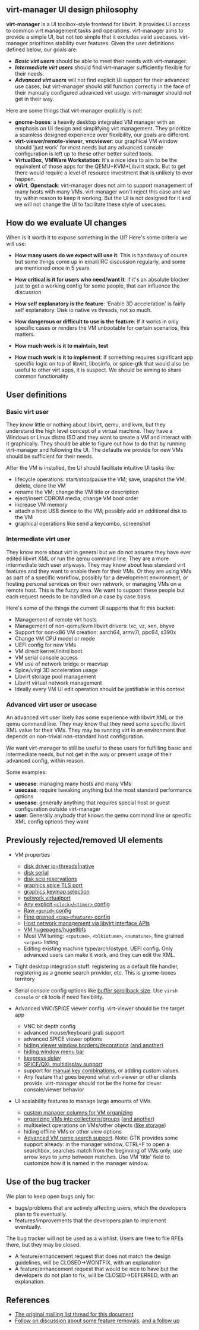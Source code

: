 ##  virt-manager UI design philosophy

**virt-manager** is a UI toolbox-style frontend for libvirt. It provides UI access to common virt management tasks and operations. virt-manager aims to provide a simple UI, but not too simple that it excludes valid usecases. virt-manager prioritizes stability over features. Given the user definitions defined below, our goals are:

* **_Basic virt users_** should be able to meet their needs with virt-manager.
* **_Intermediate virt users_** should find virt-manager sufficiently flexible for their needs.
* **_Advanced virt users_** will not find explicit UI support for their advanced use cases, but virt-manager should still function correctly in the face of their manually configured advanced virt usage. virt-manager should not get in their way.

Here are some things that virt-manager explicitly is not:

* **gnome-boxes**: a heavily desktop integrated VM manager with an emphasis on UI design and simplifying virt management. They prioritize a seamless designed experience over flexibility, our goals are different.
* **virt-viewer/remote-viewer**, **vncviewer**: our graphical VM window should 'just work' for most needs but any advanced console configuration is left up to these other better suited tools.
* **VirtualBox**, **VMWare Workstation**: It's a nice idea to aim to be the equivalent of those apps for the QEMU+KVM+Libvirt stack. But to get there would require a level of resource investment that is unlikely to ever happen.
* **oVirt**, **Openstack**: virt-manager does not aim to support management of many hosts with many VMs. virt-manager won't reject this case and we try within reason to keep it working. But the UI is not designed for it and we will not change the UI to facilitate these style of usecases.

## How do we evaluate UI changes

When is it worth it to expose something in the UI? Here's some criteria we will use:

* **How many users do we expect will use it**: This is handwavy of course but some things come up in email/IRC discussion regularly, and some are mentioned once in 5 years.

* **How critical is it for users who need/want it**: if it's an absolute blocker just to get a working config for some people, that can influence the discussion

* **How self explanatory is the feature**: 'Enable 3D acceleration' is fairly self explanatory. Disk io native vs threads, not so much.

* **How dangerous or difficult to use is the feature**: If it works in only specific cases or renders the VM unbootable for certain scenarios, this matters.

* **How much work is it to maintain, test**

* **How much work is it to implement**: If something requires significant app specific logic on top of libvirt, libosinfo, or spice-gtk that would also be useful to other virt apps, it is suspect. We should be aiming to share common functionality


## User definitions

### Basic virt user

They know little or nothing about libvirt, qemu, and kvm, but they understand the high level concept of a virtual machine. They have a Windows or Linux distro ISO and they want to create a VM and interact with it graphically. They should be able to figure out how to do that by running virt-manager and following the UI. The defaults we provide for new VMs should be sufficient for their needs.

After the VM is installed, the UI should facilitate intuitive UI tasks like:

* lifecycle operations: start/stop/pause the VM; save, snapshot the VM; delete, clone the VM
* rename the VM; change the VM title or description
* eject/insert CDROM media; change VM boot order
* increase VM memory
* attach a host USB device to the VM; possibly add an additional disk to the VM
* graphical operations like send a keycombo, screenshot

### Intermediate virt user

They know more about virt in general but we do not assume they have ever edited libvirt XML or run the qemu command line. They are a more intermediate tech user anyways. They may know about less standard virt features and they want to enable them for their VMs. Or they are using VMs as part of a specific workflow, possibly for a development environment, or hosting personal services on their own network, or managing VMs on a remote host. This is the fuzzy area. We want to support these people but each request needs to be handled on a case by case basis.

Here's some of the things the current UI supports that fit this bucket:

* Management of remote virt hosts
* Management of non-qemu/kvm libvirt drivers: lxc, vz, xen, bhyve
* Support for non-x86 VM creation: aarch64, armv7l, ppc64, s390x
* Change VM CPU model or mode
* UEFI config for new VMs
* VM direct kernel/initrd boot
* VM serial console access
* VM use of network bridge or macvtap
* Spice/virgl 3D acceleration usage
* Libvirt storage pool management
* Libvirt virtual network management
* Ideally every VM UI edit operation should be justifiable in this context

### Advanced virt user or usecase

An advanced virt user likely has some experience with libvirt XML or the qemu command line. They may know that they need some specific libvirt XML value for their VMs. They may be running virt in an environment that depends on non-trivial non-standard host configuration.

We want virt-manager to still be useful to these users for fulfilling basic and intermediate needs, but not get in the way or prevent usage of their advanced config, within reason.

Some examples:

* **usecase**: managing many hosts and many VMs
* **usecase**: require tweaking anything but the most standard <domain> performance options
* **usecase**: generally anything that requires special host or guest configuration outside virt-manager
* **user**: Generally anybody that knows the qemu command line or specific XML config options they want


## Previously rejected/removed UI elements

* VM properties
  * [disk driver io=threads|native](https://github.com/virt-manager/virt-manager/commit/a162a3b845eee24f66baf63b3aeb82523b274b0d)
  * [disk serial](https://github.com/virt-manager/virt-manager/commit/106686758346c7f7f0f25ce2a29e36fa6dff0547)
  * [disk scsi reservations](https://github.com/virt-manager/virt-manager/commit/b583ea7e66cd0b7117971cf55365355f78dd3670)
  * [graphics spice TLS port](https://github.com/virt-manager/virt-manager/commit/bd82ef65292cc47cffc27b8f67d7987679c61bf3)
  * [graphics keymap selection](https://github.com/virt-manager/virt-manager/commit/7251ea25c2936b69284366abc787f1b33c199b15)
  * [network virtualport](https://github.com/virt-manager/virt-manager/commit/b4b497e28f3f3e32a05f4cf78c21f07022ee824b)
  * [Any explicit `<clock>`/`<timer>` config](https://www.redhat.com/archives/virt-tools-list/2019-January/thread.html#00041)
  * [Raw `<genid>` config](https://www.redhat.com/archives/virt-tools-list/2019-April/msg00001.html)
  * [Fine grained `<cpu><feature>` config](https://www.redhat.com/archives/virt-tools-list/2014-January/msg00180.html)
  * [Host network management via libvirt interface APIs](https://blog.wikichoon.com/2019/04/host-network-interfaces-panel-removed.html)
  * [VM hugepages/hugetlbfs](https://bugzilla.redhat.com/show_bug.cgi?id=1688641)
  * Most VM tuning: `<cputune>`, `<blkiotune>`, `<numatune>`, fine grained `<vcpus>` listing
  * Editing existing machine type/arch/ostype, UEFI config. Only advanced users can make it work, and they can edit the XML.

* Tight desktop integration stuff: registering as a default file handler, registering as a gnome search provider, etc. This is gnome-boxes territory
* Serial console config options like [buffer scrollback size](https://bugzilla.redhat.com/show_bug.cgi?id=1610165). Use `virsh console` or cli tools if need flexibility.

* Advanced VNC/SPICE viewer config. virt-viewer should be the target app
  * VNC bit depth config
  * advanced mouse/keyboard grab support
  * advanced SPICE viewer options
  * [hiding viewer window borders/decorations](https://www.redhat.com/archives/virt-tools-list/2019-January/msg00000.html) [(and another)](https://github.com/virt-manager/virt-manager/pull/233)
  * [hiding window menu bar](https://bugzilla.redhat.com/show_bug.cgi?id=1091311)
  * [keypress delay](https://bugzilla.redhat.com/show_bug.cgi?id=1410943)
  * [SPICE/QXL multidisplay support](https://bugzilla.redhat.com/show_bug.cgi?id=885806)
  * support for [manual key combinations](https://bugzilla.redhat.com/show_bug.cgi?id=1014666), or adding custom values.
  * Any feature that goes beyond what virt-viewer or other clients provide. virt-manager should not be the home for clever console/viewer behavior

* UI scalability features to manage large amounts of VMs
  * [custom manager columns for VM organizing](https://www.redhat.com/archives/virt-tools-list/2019-April/msg00059.html)
  * [organizing VMs into collections/groups](https://bugzilla.redhat.com/show_bug.cgi?id=1193303) ([and another](https://bugzilla.redhat.com/show_bug.cgi?id=1548879))
  * multiselect operations on VMs/other objects ([like storage](https://bugzilla.redhat.com/show_bug.cgi?id=1698879))
  * hiding offline VMs or other view options
  * [Advanced VM name search support](https://github.com/virt-manager/virt-manager/issues/147). Note: GTK provides some support already: in the manager window, CTRL+F to open a searchbox, searches match from the beginning of VMs only, use arrow keys to jump between matches. Use VM 'title' field to customize how it is named in the manager window.


## Use of the bug tracker

We plan to keep open bugs only for:

* bugs/problems that are actively affecting users, which the developers plan to fix eventually.
* features/improvements that the developers plan to implement eventually.

The bug tracker will not be used as a wishlist. Users are free to
file RFEs there, but they may be closed.

* A feature/enhancement request that does not match the design guidelines, will be CLOSED->WONTFIX, with an explanation
* A feature/enhancement request that would be nice to have but the developers do not plan to fix, will be CLOSED->DEFERRED, with an explanation.


## References

* [The original mailing list thread for this document](https://www.redhat.com/archives/virt-tools-list/2019-June/msg00108.html)
* [Follow on discussion about some feature removals](https://www.redhat.com/archives/virt-tools-list/2019-June/msg00117.html), [and a follow up](https://www.redhat.com/archives/virt-tools-list/2019-July/msg00005.html)
